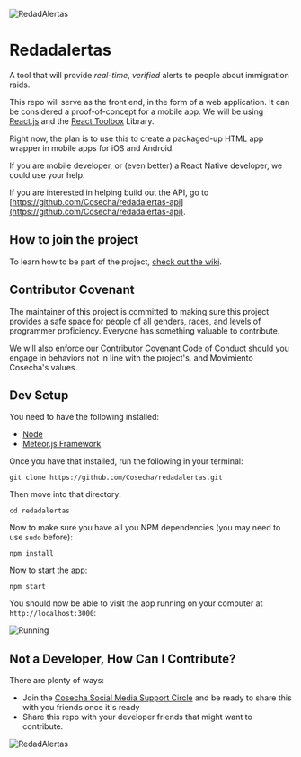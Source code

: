 ![RedadAlertas](https://raw.githubusercontent.com/wiki/Cosecha/redadalertas/logo.png)
# Redadalertas
A tool that will provide *real-time*, *verified* alerts to people about immigration raids.

This repo will serve as the front end, in the form of a web application. It can be considered a proof-of-concept for a mobile app. We will be using [React.js](https://facebook.github.io/react/) and the [React Toolbox](http://react-toolbox.com/#/) Library.

Right now, the plan is to use this to create a packaged-up HTML app wrapper in mobile apps for iOS and Android.

If you are mobile developer, or (even better) a React Native developer, we could use your help.

If you are interested in helping build out the API, go to [https://github.com/Cosecha/redadalertas-api](https://github.com/Cosecha/redadalertas-api).

## How to join the project

To learn how to be part of the project, [check out the wiki](https://github.com/Cosecha/redadalertas/wiki).

## Contributor Covenant

The maintainer of this project is committed to making sure this project provides a safe space for people of all genders, races, and levels of programmer proficiency. Everyone has something valuable to contribute.

We will also enforce our [Contributor Covenant Code of Conduct](CODE_OF_CONDUCT.md) should you engage in behaviors not in line with the project's, and Movimiento Cosecha's values.

## Dev Setup

You need to have the following installed:

- [Node](https://nodejs.org)
- [Meteor.js Framework](http://meteor.com)

Once you have that installed, run the following in your terminal:

`git clone https://github.com/Cosecha/redadalertas.git`

Then move into that directory:

`cd redadalertas`

Now to make sure you have all you NPM dependencies (you may need to use `sudo` before):

`npm install`

Now to start the app:

`npm start`

You should now be able to visit the app running on your computer at `http://localhost:3000`:

![Running](https://dl.dropboxusercontent.com/u/16972085/cosecha/redadas-de-obama/Screen%20Shot%202016-05-16%20at%2010.26.48%20PM.png)

## Not a Developer, How Can I Contribute?

There are plenty of ways:
- Join the [Cosecha Social Media Support Circle](https://www.facebook.com/groups/217068172002687) and be ready to share this with you friends once it's ready
- Share this repo with your developer friends that might want to contribute.

![RedadAlertas](https://raw.githubusercontent.com/wiki/Cosecha/redadalertas/home.jpg)
